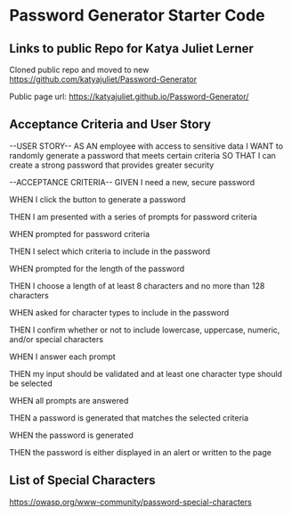 # Password Generator Starter Code

## Links to public Repo for Katya Juliet Lerner
Cloned public repo and moved to new 
https://github.com/katyajuliet/Password-Generator

Public page url: 
https://katyajuliet.github.io/Password-Generator/

## Acceptance Criteria and User Story 
--USER STORY--
AS AN employee with access to sensitive data
I WANT to randomly generate a password that meets certain criteria
SO THAT I can create a strong password that provides greater security

--ACCEPTANCE CRITERIA--
GIVEN I need a new, secure password

WHEN I click the button to generate a password

THEN I am presented with a series of prompts for password criteria

WHEN prompted for password criteria

THEN I select which criteria to include in the password

WHEN prompted for the length of the password

THEN I choose a length of at least 8 characters and no more than 128 characters

WHEN asked for character types to include in the password

THEN I confirm whether or not to include lowercase, uppercase, numeric, and/or special characters

WHEN I answer each prompt

THEN my input should be validated and at least one character type should be selected

WHEN all prompts are answered

THEN a password is generated that matches the selected criteria

WHEN the password is generated

THEN the password is either displayed in an alert or written to the page

## List of Special Characters
https://owasp.org/www-community/password-special-characters

